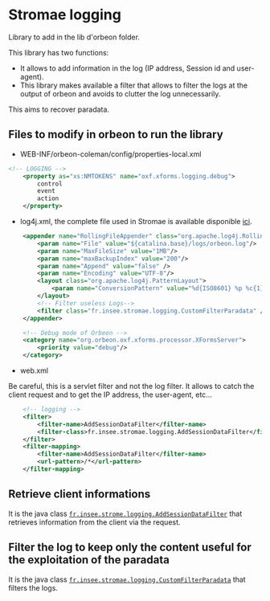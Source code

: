 # Stromae logging

Library to add in the lib d'orbeon folder.

This library has two functions:

- It allows to add information in the log (IP address, Session id and user-agent).
- This library makes available a filter that allows to filter the logs at the output of orbeon and avoids to clutter the log unnecessarily.

This aims to recover paradata.

## Files to modify in orbeon to run the library

- WEB-INF/orbeon-coleman/config/properties-local.xml

```xml
<!-- LOGGING -->
    <property as="xs:NMTOKENS" name="oxf.xforms.logging.debug">
        control
        event
        action
    </property>
```

- log4j.xml, the complete file used in Stromae is available disponible [ici](./src/main/resources/log4j.xml).

```xml
    <appender name="RollingFileAppender" class="org.apache.log4j.RollingFileAppender">
        <param name="File" value="${catalina.base}/logs/orbeon.log"/>
        <param name="MaxFileSize" value="1MB"/>
        <param name="maxBackupIndex" value="200"/>
        <param name="Append" value="false" />
        <param name="Encoding" value="UTF-8"/>
        <layout class="org.apache.log4j.PatternLayout">
            <param name="ConversionPattern" value="%d{ISO8601} %p %c{1} - sessionId:%X{sessionId} ipAddr:%X{ipAddr} userAgent:%X{userAgent} survey:%X{survey} surveyUnit:%X{surveyUnit} OrbeonMessage:%m%n"/>
        </layout>
        <!-- Filter useless Logs-->
        <filter class="fr.insee.stromae.logging.CustomFilterParadata" />
    </appender>

    <!-- Debug mode of Orbeon -->
    <category name="org.orbeon.oxf.xforms.processor.XFormsServer">
        <priority value="debug"/>
    </category>
```

- web.xml

Be careful, this is a servlet filter and not the log filter. It allows to catch the client request and to get the IP address, the user-agent, etc...

```xml
    <!-- logging -->
    <filter>
        <filter-name>AddSessionDataFilter</filter-name>
        <filter-class>fr.insee.stromae.logging.AddSessionDataFilter</filter-class>
    </filter>
    <filter-mapping>
        <filter-name>AddSessionDataFilter</filter-name>
        <url-pattern>/*</url-pattern>
    </filter-mapping>
```

## Retrieve client informations

It is the java class [`fr.insee.strome.logging.AddSessionDataFilter`](./src/main/java/fr/insee/stromae/logging/AddSessionDataFilter.java) that retrieves information from the client via the request.

## Filter the log to keep only the content useful for the exploitation of the paradata

It is the java class [`fr.insee.stromae.logging.CustomFilterParadata`](./src/main/java/fr/insee/stromae/logging/CustomFilterParadata.java) that filters the logs.

